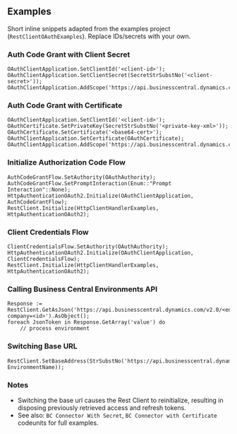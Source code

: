 ## Examples

Short inline snippets adapted from the examples project (`RestClientOAuthExamples`). Replace IDs/secrets with your own.

### Auth Code Grant with Client Secret
```al
OAuthClientApplication.SetClientId('<client-id>');
OAuthClientApplication.SetClientSecret(SecretStrSubstNo('<client-secret>'));
OAuthClientApplication.AddScope('https://api.businesscentral.dynamics.com/user_impersonation');
```

### Auth Code Grant with Certificate
```al
OAuthClientApplication.SetClientId('<client-id>');
OAuthCertificate.SetPrivateKey(SecretStrSubstNo('<private-key-xml>'));
OAuthCertificate.SetCertificate('<base64-cert>');
OAuthClientApplication.SetCertificate(OAuthCertificate);
OAuthClientApplication.AddScope('https://api.businesscentral.dynamics.com/user_impersonation');
```

### Initialize Authorization Code Flow
```al
AuthCodeGrantFlow.SetAuthority(OAuthAuthority);
AuthCodeGrantFlow.SetPromptInteraction(Enum::"Prompt Interaction"::None);
HttpAuthenticationOAuth2.Initialize(OAuthClientApplication, AuthCodeGrantFlow);
RestClient.Initialize(HttpClientHandlerExamples, HttpAuthenticationOAuth2);
```

### Client Credentials Flow
```al
ClientCredentialsFlow.SetAuthority(OAuthAuthority);
HttpAuthenticationOAuth2.Initialize(OAuthClientApplication, ClientCredentialsFlow);
RestClient.Initialize(HttpClientHandlerExamples, HttpAuthenticationOAuth2);
```

### Calling Business Central Environments API
```al
Response := RestClient.GetAsJson('https://api.businesscentral.dynamics.com/v2.0/<environment>/api/v2.0/customers?company=<id>').AsObject();
foreach JsonToken in Response.GetArray('value') do
    // process environment
```

### Switching Base URL
```al
RestClient.SetBaseAddress(StrSubstNo('https://api.businesscentral.dynamics.com/v2.0/%1/api/', EnvironmentName));
```

### Notes
- Switching the base url causes the Rest Client to reinitialize, resulting in disposing previously retrieved access and refresh tokens.
- See also: `BC Connector With Secret`, `BC Connector with Certificate` codeunits for full examples.
